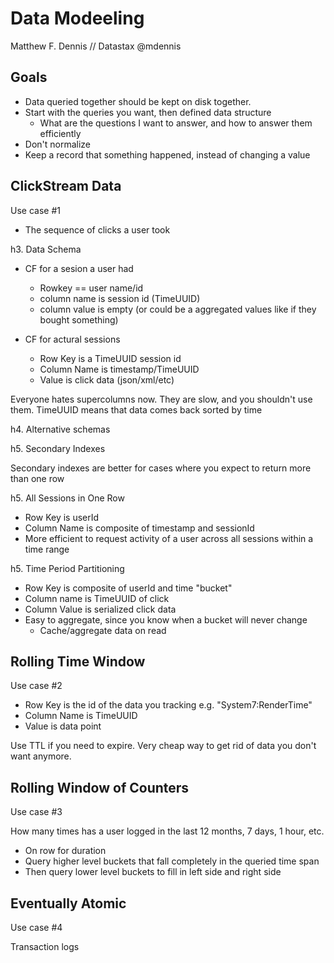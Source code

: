 Data Modeeling
==

Matthew F. Dennis // Datastax
@mdennis

Goals
--

* Data queried together should be kept on disk together.
* Start with the queries you want, then defined data structure
  * What are the questions I want to answer, and how to answer them efficiently
* Don't normalize
* Keep a record that something happened, instead of changing a value

ClickStream Data
--

Use case #1

* The sequence of clicks a user took

h3. Data Schema

* CF for a sesion a user had
  * Rowkey == user name/id
  * column name is session id (TimeUUID)
  * column value is empty (or could be a aggregated values like if they bought something)

* CF for actural sessions
  * Row Key is a TimeUUID session id
  * Column Name is timestamp/TimeUUID
  * Value is click data (json/xml/etc)

Everyone hates supercolumns now.  They are slow, and you shouldn't use them.
TimeUUID means that data comes back sorted by time

h4. Alternative schemas

h5. Secondary Indexes

Secondary indexes are better for cases where you expect to return more than one row

h5. All Sessions in One Row

* Row Key is userId
* Column Name is composite of timestamp and sessionId
* More efficient to request activity of a user across all sessions within a time range


h5. Time Period Partitioning

* Row Key is composite of userId and time "bucket"
* Column name is TimeUUID of click
* Column Value is serialized click data
* Easy to aggregate, since you know when a bucket will never change
  * Cache/aggregate data on read


Rolling Time Window
--

Use case #2

* Row Key is the id of the data you tracking e.g. "System7:RenderTime"
* Column Name is TimeUUID
* Value is data point

Use TTL if you need to expire.  Very cheap way to get rid of data you don't
want anymore.


Rolling Window of Counters
--

Use case #3

How many times has a user logged in the last 12 months, 7 days, 1 hour, etc.

* On row for duration
* Query higher level buckets that fall completely in the queried time span
* Then query lower level buckets to fill in left side and right side

Eventually Atomic
--

Use case #4

Transaction logs


